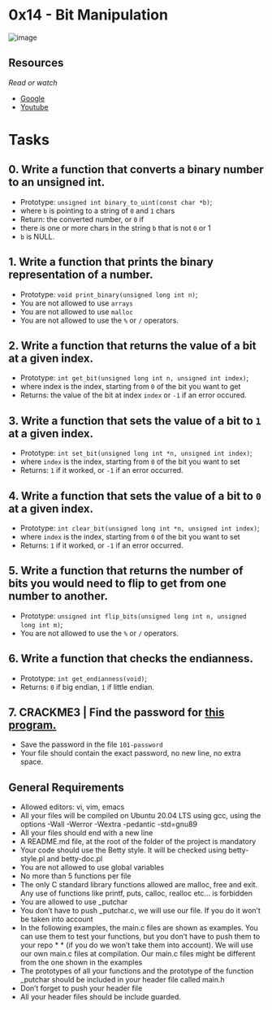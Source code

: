 # 0x14 - Bit Manipulation
![image](https://user-images.githubusercontent.com/122832232/230629209-9497bb95-e53b-4a6e-a7d3-ba6719d2ac2a.png)

## Resources
*Read or watch*

* [Google](https://www.programiz.com/c-programming/bitwise-operators)
* [Youtube](https://www.youtube.com/results?search_query=0x14.+c+-+bit+manipulation)

# Tasks
## 0. Write a function that converts a binary number to an unsigned int.

* Prototype: `unsigned int binary_to_uint(const char *b)`;
* where `b` is pointing to a string of `0` and `1` chars
* Return: the converted number, or `0` if
* there is one or more chars in the string `b` that is not `0` or 1
* `b` is NULL.


## 1. Write a function that prints the binary representation of a number.

* Prototype: `void print_binary(unsigned long int n)`;
* You are not allowed to use `arrays`
* You are not allowed to use `malloc`
* You are not allowed to use the `%` or `/` operators.


## 2. Write a function that returns the value of a bit at a given index.

* Prototype: `int get_bit(unsigned long int n, unsigned int index)`;
* where index is the index, starting from `0` of the bit you want to get
* Returns: the value of the bit at index `index` or `-1` if an error occured.

## 3. Write a function that sets the value of a bit to `1` at a given index.

* Prototype: `int set_bit(unsigned long int *n, unsigned int index)`;
* where `index` is the index, starting from `0` of the bit you want to set
* Returns: `1` if it worked, or `-1` if an error occurred.

## 4. Write a function that sets the value of a bit to `0` at a given index.

* Prototype: `int clear_bit(unsigned long int *n, unsigned int index)`;
* where `index` is the index, starting from `0` of the bit you want to set
* Returns: `1` if it worked, or `-1` if an error occurred.

## 5. Write a function that returns the number of bits you would need to flip to get from one number to another.

* Prototype: `unsigned int flip_bits(unsigned long int n, unsigned long int m)`;
* You are not allowed to use the `%` or `/` operators.

## 6. Write a function that checks the endianness.

* Prototype: `int get_endianness(void)`;
* Returns: `0` if big endian, `1` if little endian.

## 7. CRACKME3 | Find the password for [this program.](https://github.com/holbertonschool/0x13.c)

* Save the password in the file `101-password`
* Your file should contain the exact password, no new line, no extra space.

## General Requirements

*    Allowed editors: vi, vim, emacs
*    All your files will be compiled on Ubuntu 20.04 LTS using gcc, using the options -Wall -Werror -Wextra -pedantic -std=gnu89
*    All your files should end with a new line
*    A README.md file, at the root of the folder of the project is mandatory
*    Your code should use the Betty style. It will be checked using betty-style.pl and betty-doc.pl
*    You are not allowed to use global variables
*    No more than 5 functions per file
*    The only C standard library functions allowed are malloc, free and exit. Any use of functions like printf, puts, calloc, realloc etc… is forbidden
*    You are allowed to use _putchar
*    You don’t have to push _putchar.c, we will use our file. If you do it won’t be taken into account
*    In the following examples, the main.c files are shown as examples. You can use them to test your functions, but you don’t have to push them to your repo *  *    (if you do we won’t take them into account). We will use our own main.c files at compilation. Our main.c files might be different from the one shown in the examples
*    The prototypes of all your functions and the prototype of the function _putchar should be included in your header file called main.h
*    Don’t forget to push your header file
*    All your header files should be include guarded.
